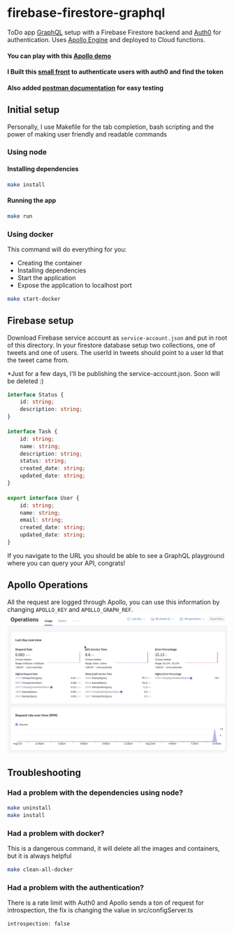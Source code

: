 # firebase-firestore-graphql

ToDo app [GraphQL](https://graphql.org/) setup with a Firebase Firestore backend and [Auth0](https://auth0.com/) for authentication. Uses [Apollo Engine](https://www.apollographql.com/) and deployed to Cloud functions.
#### You can play with this [Apollo demo](https://us-central1-todoapp-e0ae5.cloudfunctions.net/to-do-app)
#### I Built this [small front](https://todoapp-e0ae5.web.app/) to authenticate users with auth0 and find the token
#### Also added [postman documentation](https://documenter.getpostman.com/view/19719511/VUqpvJkR) for easy testing
## Initial setup

Personally, I use Makefile for the tab completion, bash scripting and the power of making user friendly and readable commands

### Using node 
#### Installing dependencies
```bash
make install
```
#### Running the app
```bash
make run
```

### Using docker
This command will do everything for you:
* Creating the container
* Installing dependencies
* Start the application
* Expose the application to localhost port

```bash
make start-docker
```

## Firebase setup

Download Firebase service account as `service-account.json` and put in root of this directory.
In your firestore database setup two collections, one of tweets and one of users. The userId in tweets should point to a user Id that the tweet came from.

*Just for a few days, I'll be publishing the service-account.json. Soon will be deleted :) 
```typescript
interface Status {
    id: string;
    description: string;
}

interface Task {
    id: string;
    name: string;
    description: string;
    status: string;
    created_date: string;
    updated_date: string;
}

export interface User {
    id: string;
    name: string;
    email: string;
    created_date: string;
    updated_date: string;
}
```



If you navigate to the URL you should be able to see a GraphQL playground where you can query your API, congrats!

## Apollo Operations

All the request are logged through Apollo, you can use this information by changing `APOLLO_KEY` and `APOLLO_GRAPH_REF`. 
![img.png](img.png)


## Troubleshooting

### Had a problem with the dependencies using node?
```bash
make uninstall
make install
```

### Had a problem with docker?
This is a dangerous command, it will delete all the images and containers, but it is always helpful 
```bash
make clean-all-docker
```

### Had a problem with the authentication?
There is a rate limit with Auth0 and Apollo sends a ton of request for introspection, the fix is changing the value in src/configServer.ts
```bash
introspection: false
```